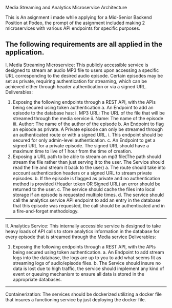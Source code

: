Media Streaming and Analytics Microservice Architecture


This is An asignment i made while applying for a Mid-Senior Backend Position at Podeo, the prompt of the asignment included making 2 microservices with various API endpoints for specific purposes.

The following requirements are all applied in the application.
---
I. Media Streaming Microservice:
This publicly accessible service is designed to stream an audio MP3 file to users upon
accessing a specific URL corresponding to the desired audio episode. Certain episodes may
be set as private, requiring authentication for streaming, which can be achieved either
through header authentication or via a signed URL.
Deliverables:
1. Exposing the following endpoints through a REST API, with the APIs being secured using
token authentication
a. An Endpoint to add an episode to the database has:
i. MP3 URL: The URL of the file that will be streamed through the media
service
ii. Name: The name of the episode
iii. Author: The name of the author of the episode
b. An Endpoint to flag an episode as private. A Private episode can only be
streamed through an authenticated route or with a signed URL.
i. This endpoint should be secured for only admin-level authentication.
c. An Endpoint to get a signed URL for a private episode. The signed URL should
have a maximum time to live of 1 hour from the time of creation.
2. Exposing a URL path to be able to stream an mp3 file(The path should stream the file
rather than just serving it to the user. The Service should read the file and stream it
back to the user)
a. The route should take into account authentication headers or a signed URL to
stream private episodes.
b. If the episode is flagged as private and no authentication method is provided
(Header token OR Signed URL) an error should be returned to the user.
c. The service should cache the files into local storage if an episode is requested
multiple times.
d. The service should call the analytics service API endpoint to add an entry in the
database that this episode was requested, the call should be authenticated
and in a fire-and-forget methodology.
----
II. Analytics Service:
This internally accessible service is designed to take heavy loads of API calls to store analytics
information in the database for every episode that is streamed through the Media service
Deliverables:
1. Exposing the following endpoints through a REST API, with the APIs being secured using
token authentication.
a. An Endpoint to add stream logs into the database, the logs are up to you to
add what seems fit as streaming logs of audio/episode files.
b. The Service should insure no data is lost due to high traffic, the service should
implement any kind of event or queuing mechanism to ensure all data is
stored in the appropriate databases.
---
Containerization:
The services should be dockerized utilizing a docker file that insures a functioning service by
just deploying the docker file.